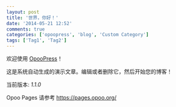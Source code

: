 ```yaml
---
layout: post
title: '世界，你好！'
date: '2014-05-21 12:52'
comments: true
categories: ['opoopress', 'blog', 'Custom Category']
tags: ['Tag1', 'Tag2']
---
```

欢迎使用 [OpooPress](http://www.opoopress.com/zh/)！

这是系统自动生成的演示文章。编辑或者删除它，然后开始您的博客！

当前版本: *1.1.0*

Opoo Pages 请参考 <https://pages.opoo.org/>
